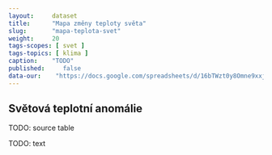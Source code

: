 ```yaml
---
layout:     dataset
title:      "Mapa změny teploty světa"
slug:       "mapa-teplota-svet"
weight:     20
tags-scopes: [ svet ]
tags-topics: [ klima ]
caption:    "TODO"
published:     false
data-our:    "https://docs.google.com/spreadsheets/d/16bTWzt0y8Omne9xxjd3o1rpszF764ATaC5UpFO5Zd7I/edit?usp=sharing"
---
```

<div class="section"><div class="container" markdown="1">

## Světová teplotní anomálie

TODO: source table

TODO: text
